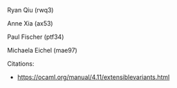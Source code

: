 Ryan Qiu (rwq3)

Anne Xia (ax53)

Paul Fischer (ptf34)

Michaela Eichel (mae97)

Citations:

- https://ocaml.org/manual/4.11/extensiblevariants.html
